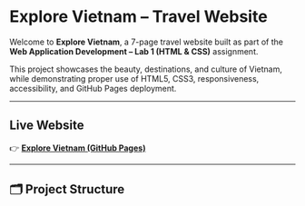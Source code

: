 #  Explore Vietnam – Travel Website

Welcome to **Explore Vietnam**, a 7-page travel website built as part of the **Web Application Development – Lab 1 (HTML & CSS)** assignment.

This project showcases the beauty, destinations, and culture of Vietnam, while demonstrating proper use of HTML5, CSS3, responsiveness, accessibility, and GitHub Pages deployment.

---

##  Live Website
👉 **[Explore Vietnam (GitHub Pages)](https://anthanh2704.github.io/AnThanh/travel-site/)**  

---

## 🗂️ Project Structure

